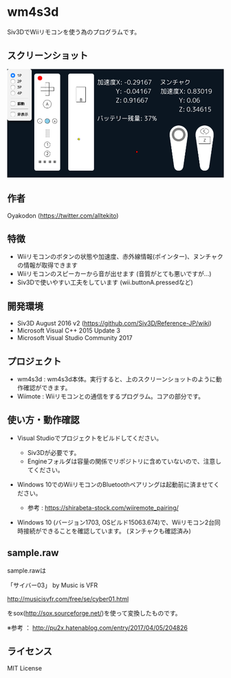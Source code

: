 ﻿# wm4s3d

Siv3DでWiiリモコンを使う為のプログラムです。

## スクリーンショット

![スクリーンショット](docs/ss.png "スクリーンショット")

## 作者

Oyakodon (<https://twitter.com/alltekito>)

## 特徴

- Wiiリモコンのボタンの状態や加速度、赤外線情報(ポインター)、ヌンチャクの情報が取得できます
- Wiiリモコンのスピーカーから音が出せます (音質がとても悪いですが...)
- Siv3Dで使いやすい工夫をしています (wii.buttonA.pressedなど)

## 開発環境

- Siv3D August 2016 v2 (<https://github.com/Siv3D/Reference-JP/wiki>)
- Microsoft Visual C++ 2015 Update 3
- Microsoft Visual Studio Community 2017

## プロジェクト

- wm4s3d : wm4s3d本体。実行すると、上のスクリーンショットのように動作確認ができます。
- Wiimote : Wiiリモコンとの通信をするプログラム。コアの部分です。

## 使い方・動作確認

- Visual Studioでプロジェクトをビルドしてください。
  - Siv3Dが必要です。
  - Engineフォルダは容量の関係でリポジトリに含めていないので、注意してください。

- Windows 10でのWiiリモコンのBluetoothペアリングは起動前に済ませてください。
  - 参考 : <https://shirabeta-stock.com/wiiremote_pairing/>

- Windows 10 (バージョン1703, OSビルド15063.674)で、Wiiリモコン2台同時接続ができることを確認しています。 (ヌンチャクも確認済み)

## sample.raw

sample.rawは

「サイバー03」 by Music is VFR

<http://musicisvfr.com/free/se/cyber01.html>

をsox(<http://sox.sourceforge.net/>)を使って変換したものです。

※参考 ： <http://pu2x.hatenablog.com/entry/2017/04/05/204826>

## ライセンス

MIT License